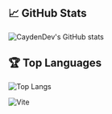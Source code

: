 ## 📈 GitHub Stats
![CaydenDev's GitHub stats](https://github-readme-stats.vercel.app/api?username=CaydenDev&show_icons=true&theme=radical)

## 🏆 Top Languages
![Top Langs](https://github-readme-stats.vercel.app/api/top-langs/?username=anuraghazralayout=pie&langs_count=20)




![Vite](https://img.shields.io/badge/vite-%23646CFF.svg?style=for-the-badge&logo=vite&logoColor=white)

